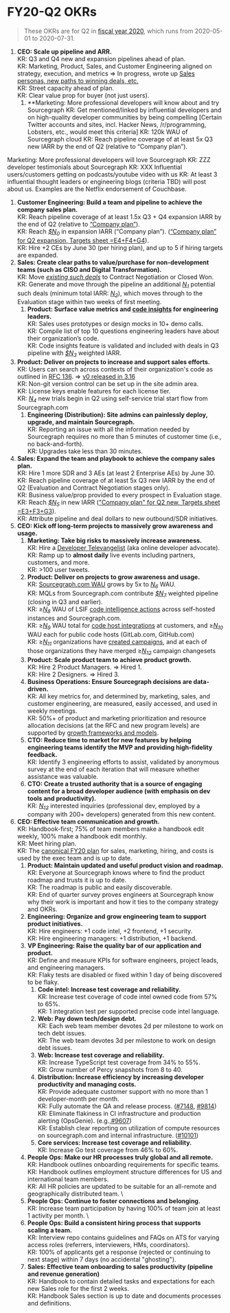 # FY20-Q2 OKRs

> These OKRs are for Q2 in [fiscal year 2020](../../handbook/communication/index.md#fiscal-year), which runs from 2020-05-01 to 2020-07-31.

1. **CEO: Scale up pipeline and ARR.** \
   KR: Q3 and Q4 new and expansion pipelines ahead of plan. \
   KR: Marketing, Product, Sales, and Customer Engineering aligned on strategy, execution, and metrics => In progress, wrote up [Sales personas, new paths to winning deals, etc.](https://drive.google.com/a/sourcegraph.com/open?id=1I72rKXmVzQIYsOS6MOz2yCYnh5qGWI1Y-9-EkTycytk) \
   KR: Street capacity ahead of plan. \
   KR: Clear value prop for buyer (not just users).
   1. **Marketing: More professional developers will know about and try Sourcegraph
KR: Get mentioned/linked by influential developers and on high-quality developer communities by being compelling [Certain Twitter accounts and sites, incl. Hacker News, /r/programming, Lobsters, etc., would meet this criteria]
KR: 120k WAU of Sourcegraph cloud 
KR: Reach pipeline coverage of at least 5x Q3 new IARR by the end of Q2 (relative to “Company plan”). 

Marketing: More professional developers will love Sourcegraph
KR: ZZZ developer testimonials about Sourcegraph
KR: XXX Influential users/customers getting on podcasts/youtube video with us
KR:  At least 3 influential thought leaders or engineering blogs (criteria TBD) will post about us. Examples are the Netflix endorsement of Couchbase.


   1. **Customer Engineering: Build a team and pipeline to achieve the company sales plan.** \
      KR: Reach pipeline coverage of at least 1.5x Q3 + Q4 expansion IARR by the end of Q2 (relative to [“Company plan”](https://docs.google.com/spreadsheets/d/1EkZ7O69-2jbgtacoFDrY8L6rP73Hlqp_syyVCnmGAFA/edit#gid=498016854)). \
      KR: Reach [*$N<sub>0</sub>*][N0] in expansion IARR (“Company plan”). ([“Company plan” for Q2 expansion, Targets sheet =E4+F4+G4](https://docs.google.com/spreadsheets/d/1EkZ7O69-2jbgtacoFDrY8L6rP73Hlqp_syyVCnmGAFA/edit#gid=498016854)). \
      KR: Hire +2 CEs by June 30 (per hiring plan), and up to 5 if hiring targets are expanded.
   1. **Sales: Create clear paths to value/purchase for non-development teams (such as CISO and Digital Transformation).** \
      KR: Move [*existing such deals*](https://docs.google.com/document/d/1fAB7HMD7rmcyI68f2WuMAvt3uf0UqIruFvKhJUHMCyY/edit#bookmark=id.6awzhy8xk6lh) to Contract Negotiation or Closed Won. \
      KR: Generate and move through the pipeline an additional [*N<sub>1</sub>*][N1] potential such deals (minimum total IARR: [*N<sub>2</sub>*][N2]), which moves through to the Evaluation stage within two weeks of first meeting.
      1. **Product: Surface value metrics and [code insights](https://drive.google.com/a/sourcegraph.com/open?id=1EHzor6I1GhVVIpl70mH-c10b1tNEl_p1xRMJ9qHQfoc) for engineering leaders.** \
         KR: Sales uses prototypes or design mocks in 10+ demo calls. \
         KR: Compile list of top 10 questions engineering leaders have about their organization’s code. \
         KR: Code insights feature is validated and included with deals in Q3 pipeline with [*$N<sub>3</sub>*][N3] weighted IARR.
   1. **Product: Deliver on projects to increase and support sales efforts.** \
      KR: Users can search across contexts of their organization's code as outlined in [RFC 136](https://drive.google.com/a/sourcegraph.com/open?id=1-Hn3bSVmwZ9iY0nfztXMoDfzWMdOHYTKrhK2F5ZJZI8). => [v0 released in 3.16](https://about.sourcegraph.com/blog/sourcegraph-3.16#introducing-version-contexts-to-search-past-releases) \
      KR: Non-git version control can be set up in the site admin area. \
      KR: License keys enable features for each license tier. \
      KR: [*N<sub>4</sub>*][N4] new trials begin in Q2 using self-service trial start flow from Sourcegraph.com
      1. **Engineering (Distribution): Site admins can painlessly deploy, upgrade, and maintain Sourcegraph.** \
         KR: Reporting an issue with all the information needed by Sourcegraph requires no more than 5 minutes of customer time (i.e., no back-and-forth). \
         KR: Upgrades take less than 30 minutes.
   1. **Sales: Expand the team and playbook to achieve the company sales plan.** \
      KR: Hire 1 more SDR and 3 AEs (at least 2 Enterprise AEs) by June 30. \
      KR: Reach pipeline coverage of at least 5x Q3 new IARR by the end of Q2 (Evaluation and Contract Negotiation stages only). \
      KR: Business value/prop provided to every prospect in Evaluation stage. \
      KR: Reach [*$N<sub>5</sub>*][N5] in new IARR (["Company plan" for Q2 new, Targets sheet =E3+F3+G3](https://docs.google.com/spreadsheets/d/1EkZ7O69-2jbgtacoFDrY8L6rP73Hlqp_syyVCnmGAFA/edit#gid=1071026049)). \
      KR: Attribute pipeline and deal dollars to new outbound/SDR initiatives.
1. **CEO: Kick off long-term projects to massively grow awareness and usage.**
   1. **Marketing: Take big risks to massively increase awareness.** \
      KR: Hire a [Developer Televangelist](https://docs.google.com/document/d/10JHQ4vX94jGiWqxRIFRyEliUf8o_Jq4HBhHqsueS5Kk/edit) (aka online developer advocate). \
      KR: Ramp up to **almost daily** live events including partners, customers, and more. \
      KR: >100 user tweets.
   1. **Product: Deliver on projects to grow awareness and usage.** \
      KR: [Sourcegraph.com WAU](https://sourcegraph.looker.com/looks/521) grows by 5x to [*N<sub>6</sub>*][N6] WAU. \
      KR: MQLs from Sourcegraph.com contribute [*$N<sub>7</sub>*][N7] weighted pipeline (closing in Q3 and earlier). \
      KR: ≥[*N<sub>8</sub>*][N8] WAU of LSIF [code intelligence actions](https://sourcegraph.looker.com/explore/sourcegraph_events/code_intel_events?qid=7iKSbu85XgC64zGMkFuvZY&origin_space=128&toggle=vis) across self-hosted instances and Sourcegraph.com. \
      KR: ≥[*N<sub>9</sub>*][N9] WAU total for [code host integrations](https://sourcegraph.looker.com/explore/sourcegraph_events/server_weekly_usage?qid=168XAjjRvou3zkSc2gvpeK&origin_space=129&toggle=vis) at customers, and ≥[*N<sub>10</sub>*][N10] WAU each for public code hosts (GitLab.com, GitHub.com) \
      KR: ≥[*N<sub>11</sub>*][N11] organizations have [created campaigns](https://sourcegraph.looker.com/dashboards/136), and at each of those organizations they have merged ≥[*N<sub>12</sub>*][N12] campaign changesets
   1. **Product: Scale product team to achieve product growth.** \
      KR: Hire 2 Product Managers. => Hired 1.\
      KR: Hire 2 Designers. => Hired 3.
   1. **Business Operations: Ensure Sourcegraph decisions are data-driven.** \
      KR: All key metrics for, and determined by, marketing, sales, and customer engineering, are measured, easily accessed, and used in weekly meetings. \
      KR: 50%+ of product and marketing prioritization and resource allocation decisions (at the RFC and new program levels) are supported by [growth frameworks and models](https://docs.google.com/document/d/10-sq4iZrA_wSlYA2S19UDmHwkWldJfS_wf-hEX3Phgw/edit#).
   1. **CTO: Reduce time to market for new features by helping engineering teams identify the MVP and providing high-fidelity feedback.** \
      KR: Identify 3 engineering efforts to assist, validated by anonymous survey at the end of each iteration that will measure whether assistance was valuable.
   1. **CTO: Create a trusted authority that is a source of engaging content for a broad developer audience (with emphasis on dev tools and productivity).** \
      KR: [*N<sub>13</sub>*][N13] interested inquiries (professional dev, employed by a company with 200+ developers) generated from this new content.
1. **CEO: Effective team communication and growth.** \
   KR: Handbook-first; 75% of team members make a handbook edit weekly, 100% make a handbook edit monthly. \
   KR: Meet hiring plan. \
   KR: The [canonical FY20 plan](https://docs.google.com/spreadsheets/d/1EkZ7O69-2jbgtacoFDrY8L6rP73Hlqp_syyVCnmGAFA/edit#gid=498016854) for sales, marketing, hiring, and costs is used by the exec team and is up to date.
    1. **Product: Maintain updated and useful product vision and roadmap.** \
       KR: Everyone at Sourcegraph knows where to find the product roadmap and trusts it is up to date. \
       KR: The roadmap is public and easily discoverable. \
       KR: End of quarter survey proves engineers at Sourcegraph know why their work is important and how it ties to the company strategy and OKRs.
    1. **Engineering: Organize and grow engineering team to support product initiatives.** \
       KR: Hire engineers: +1 code intel, +2 frontend, +1 security. \
       KR: Hire engineering managers: +1 distribution, +1 backend.
    1. **VP Engineering: Raise the quality bar of our application and product.** \
       KR: Define and measure KPIs for software engineers, project leads, and engineering managers. \
       KR: Flaky tests are disabled or fixed within 1 day of being discovered to be flaky.
       1. **Code intel: Increase test coverage and reliability.** \
          KR: Increase test coverage of code intel owned code from 57% to 65%. \
          KR: 1 integration test per supported precise code intel language.
       1. **Web: Pay down tech/design debt.** \
          KR: Each web team member devotes 2d per milestone to work on tech debt issues. \
          KR: The web team devotes 3d per milestone to work on design debt issues.
       1. **Web: Increase test coverage and reliability.** \
          KR: Increase TypeScript test coverage from 34% to 55%. \
          KR: Grow number of Percy snapshots from 8 to 40.
       1. **Distribution: Increase efficiency by increasing developer productivity and managing costs.** \
          KR: Provide adequate customer support with no more than 1 developer-month per month. \
          KR: Fully automate the QA and release process. ([#7148](https://github.com/sourcegraph/sourcegraph/issues/7148), [#9814](https://github.com/sourcegraph/sourcegraph/issues/9814)) \
          KR: Eliminate flakiness in CI infrastructure and production alerting (OpsGenie). (e.g.,[#9607](https://github.com/sourcegraph/sourcegraph/issues/9607)) \
          KR: Establish clear reporting on utilization of compute resources on sourcegraph.com and internal infrastructure. ([#10101](https://github.com/sourcegraph/sourcegraph/issues/10101))
       1. **Core services: Increase test coverage and reliability.** \
          KR: Increase Go test coverage from 46% to 60%.
    1. **People Ops: Make our HR processes truly global and all remote.** \
       KR: Handbook outlines onboarding requirements for specific teams. \
       KR: Handbook outlines employment structure differences for US and international team members. \
       KR: All HR policies are updated to be suitable for an all-remote and geographically distributed team. \
    1. **People Ops: Continue to foster connections and belonging.** \
       KR: Increase team participation by having 100% of team join at least 1 activity per month. \
    1. **People Ops: Build a consistent hiring process that supports scaling a team.** \
       KR: Interview repo contains guidelines and FAQs on ATS for varying access roles (referrers, interviewers, HMs, coordinators). \
       KR: 100% of applicants get a response (rejected or continuing to next stage) within 7 days (no accidental "ghosting").
    1. **Sales: Effective team onboarding to sales productivity (pipeline and revenue generation)** \
       KR: Handbook to contain detailed tasks and expectations for each new Sales role for the first 2 weeks. \
       KR: Handbook Sales section is up to date and documents processes and definitions.

[N0]: https://docs.google.com/document/d/1fAB7HMD7rmcyI68f2WuMAvt3uf0UqIruFvKhJUHMCyY/edit#bookmark=id.k2i8a693nt03
[N1]: https://docs.google.com/document/d/1fAB7HMD7rmcyI68f2WuMAvt3uf0UqIruFvKhJUHMCyY/edit#bookmark=id.rcsa4nrzhfth
[N2]: https://docs.google.com/document/d/1fAB7HMD7rmcyI68f2WuMAvt3uf0UqIruFvKhJUHMCyY/edit#bookmark=id.78lfgk6n8g1
[N3]: https://docs.google.com/document/d/1fAB7HMD7rmcyI68f2WuMAvt3uf0UqIruFvKhJUHMCyY/edit#bookmark=id.cflce5c26p0t
[N4]: https://docs.google.com/document/d/1fAB7HMD7rmcyI68f2WuMAvt3uf0UqIruFvKhJUHMCyY/edit#bookmark=id.kyb6vf54kq6n
[N5]: https://docs.google.com/document/d/1fAB7HMD7rmcyI68f2WuMAvt3uf0UqIruFvKhJUHMCyY/edit#bookmark=id.zfd4s7f6l96
[N6]: https://docs.google.com/document/d/1fAB7HMD7rmcyI68f2WuMAvt3uf0UqIruFvKhJUHMCyY/edit#bookmark=id.el36web1a8lh
[N7]: https://docs.google.com/document/d/1fAB7HMD7rmcyI68f2WuMAvt3uf0UqIruFvKhJUHMCyY/edit#bookmark=id.kwvjy8a59zqq
[N8]: https://docs.google.com/document/d/1fAB7HMD7rmcyI68f2WuMAvt3uf0UqIruFvKhJUHMCyY/edit#bookmark=id.tb34mxx6cpdw
[N9]: https://docs.google.com/document/d/1fAB7HMD7rmcyI68f2WuMAvt3uf0UqIruFvKhJUHMCyY/edit#bookmark=id.s15cevsvq3r0
[N10]: https://docs.google.com/document/d/1fAB7HMD7rmcyI68f2WuMAvt3uf0UqIruFvKhJUHMCyY/edit#bookmark=id.9znxsajwsep5
[N11]: https://docs.google.com/document/d/1fAB7HMD7rmcyI68f2WuMAvt3uf0UqIruFvKhJUHMCyY/edit#bookmark=id.mcssqvtg6g9u
[N12]: https://docs.google.com/document/d/1fAB7HMD7rmcyI68f2WuMAvt3uf0UqIruFvKhJUHMCyY/edit#bookmark=id.60b1ec8o51kl
[N13]: https://docs.google.com/document/d/1fAB7HMD7rmcyI68f2WuMAvt3uf0UqIruFvKhJUHMCyY/edit#bookmark=id.byvw6hihxyze
